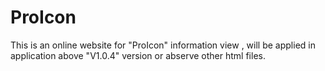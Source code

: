 # ProIcon
This is an online website for "ProIcon" information view , will be applied in application above "V1.0.4" version or abserve other html files.
